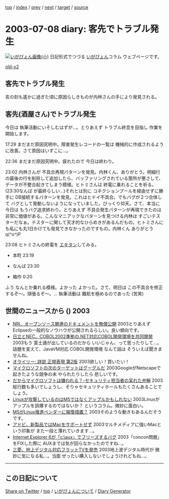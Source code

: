 [top](../index.html) 
 / [index](https://igapyon.github.io/diary/2003/index.html) 
 / [prev](https://igapyon.github.io/diary/2003/ig030707.html) 
 / [next](https://igapyon.github.io/diary/2003/ig030709.html) 
 / [target](https://igapyon.github.io/diary/2003/ig030708.html) 
 / [source](https://github.com/igapyon/diary/blob/gh-pages/2003/ig030708.html.src.md) 

2003-07-08 diary: 客先でトラブル発生
=====================================================================================================
[![いがぴょん画像(小)](https://igapyon.github.io/diary/images/iga200306s.jpg "いがぴょん")](https://igapyon.github.io/diary/memo/memoigapyon.html) 日記形式でつづる [いがぴょん](https://igapyon.github.io/diary/memo/memoigapyon.html)コラム ウェブページです。

[old-v2](ig030708-orig.html)

## 客先でトラブル発生

亥の刻も遙かに過ぎた頃に原因らしきものが内林さんの手により発見される。


## 客先(酒屋さん)でトラブル発生

今日は 執筆活動にいそしむはずが…。とりあえず トラブル終息を目指し 作業を開始します。

17:29 まだまだ原因究明中。障害発生レコードの一覧は 機械的に作成されるように改善。さて原因はいずこに…。

22:36 まだまだ原因究明中。疲れたので 今日は終わり。

23:02 内林さんが 不具合再現パターンを発見。内林くん、ありがとう。明細行の最後の行を削除して追加したら、バッファリングされている箇所が悪さして、データが不整合起きてしまう模様。ヒトミさんは 終電に乗れることを祈る。(23:30なんば が最終らしい…)それとは別に コネクションプールを経由せずに勝手に DB接続するパターンを発見。これはヒドイ不具合。でもバグが２つ合体して バグとして発動しないようになっていました。びっくり仰天。さて、本当に 今日は もうバグ追求終わり。とりあえず 不具合発生パターンが再現できたのは非常に価値がある。こんなマニアックなパターンを見つける内林は すごいテスターだなぁ。テスターに関して天才的なひらめきがあるんだもの。ヒトミさんにも私にも丸1日かけても発見できなかったのですもの。内林くん ありがとう q(^o^)P

23:08 ヒトミさんの終電を [エキタン](http://ekitan.com/)してみる。

* 本町 23:19
  
* なんば 23:30
  
* 箱作 0:20

ふう なんとか乗れる模様。よかった よかった。さて、明日は この不具合を修正するぞ～。頑張るぞ～。… 執筆活動は 難航を極めるのであった
(苦笑)

## 世間のニュースから () 2003

* [NRI、オープンソース関連のドキュメントを無償公開](http://japan.cnet.com/news/ent/story/0,2000047623,20059787,00.htm)  2003とりあえず Eclipseの一般的なノウハウが公開されるらしい。良い傾向です。
* [日立とNEC、COBOL2002準拠の.NET対応COBOL開発環境を共同開発](http://japan.cnet.com/news/ent/story/0,2000047623,20059740,00.htm)  2003もう 富士通が出しているのだから いいじゃん、って思ったりして…。話題を変えて、JavaVM対応 COBOL開発環境 なんて話は そういえば聞きませんね。
* [オライリー: 詳説 正規表現 第2版](http://www.oreilly.co.jp/BOOK/regex2/)  2003欲しい！買いたい！
* [マイクロソフトの次のターゲットはグーグルだ](http://japan.cnet.com/news/special/story/0,2000047679,20059743,00.htm)  2003GoogleがNetscapeで起きたような競争の末 やられたりしたら 悲しいです。
* [だからマイクロソフトは嫌われる？-セキュリティ担当者の呆れた弁解](http://japan.cnet.com/svc/rss?id=1261.47623.59757)  2003総行数も多いでしょうし、そりゃセキュリティホールもたくさんあることでしょう。
* [Linuxが攻撃しているのはMSではなくアップルかもしれない](http://blog.cnetnetworks.jp/umeda/archives/000480.html)  2003Linuxがアップルを誤爆するのではないか？ というコラム。微妙に面白い。
* [MSがLinux推進ベンダーに報復措置？](http://www.zdnet.co.jp/news/0307/08/nebt_06.html)  2003そのような動きもあるんだそうです。
* [アドビ、新製品ではMacをサポートせず](http://japan.cnet.com/news/tech/story/0,2000047674,20059771,00.htm)  2003マルチメディアに強いMacという印象が また一段と薄れていきます…。
* [Internet Explorer 6が「c:\aux」でフリーズするバグ](http://www.zdnet.co.jp/news/0307/08/njbt_06.html)  2003「concon問題」をFIXした際に AUXまでは気が回らなかったのですね…。
* [三菱、地上デジタル対応フラットTVを発売](http://www.zdnet.co.jp/news/0307/08/njbt_09.html)  2003地上波デジタル時代が 微妙に気になる私…。当面 ぜったい購入しないでしょうけれどもね…。

----------------------------------------------------------------------------------------------------

## この日記について

[Share on Twitter](https://twitter.com/intent/tweet?hashtags=igapyon%2Cdiary%2C%E3%81%84%E3%81%8C%E3%81%B4%E3%82%87%E3%82%93&text=%E5%AE%A2%E5%85%88%E3%81%A7%E3%83%88%E3%83%A9%E3%83%96%E3%83%AB%E7%99%BA%E7%94%9F&url=https%3A%2F%2Figapyon.github.io%2Fdiary%2F2003%2Fig030708.html) / [top](../index.html) / [いがぴょんについて](https://igapyon.github.io/diary/memo/memoigapyon.html) / [Diary Generator](https://github.com/igapyon/igapyonv3)
